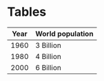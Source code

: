 # Tables

| Year | World population |
|:----:|------------------|
| 1960 | 3 Billion        |
| 1980 | 4 Billion        |
| 2000 | 6 Billion        |
